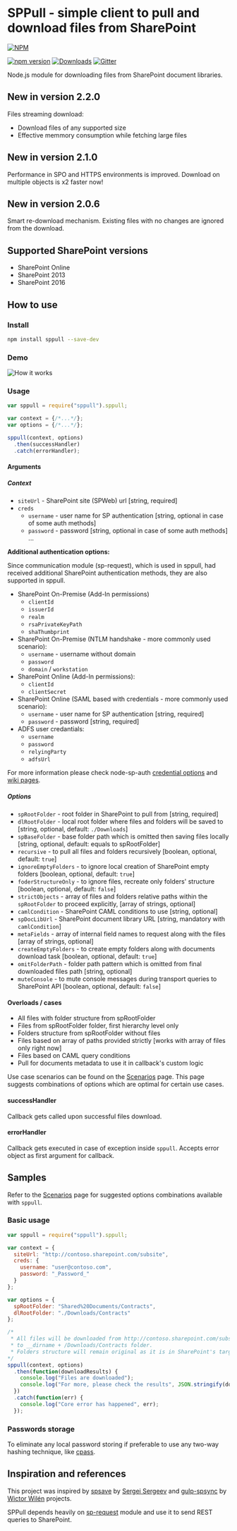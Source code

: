 # SPPull - simple client to pull and download files from SharePoint

[![NPM](https://nodei.co/npm/sppull.png?mini=true&downloads=true&downloadRank=true&stars=true)](https://nodei.co/npm/sppull/)

[![npm version](https://badge.fury.io/js/sppull.svg)](https://badge.fury.io/js/sppull)
[![Downloads](https://img.shields.io/npm/dm/sppull.svg)](https://www.npmjs.com/package/sppull)
[![Gitter](https://badges.gitter.im/gitterHQ/gitter.png)](https://gitter.im/sharepoint-node/Lobby)

Node.js module for downloading files from SharePoint document libraries.

## New in version 2.2.0

Files streaming download:

- Download files of any supported size
- Effective memmory consumption while fetching large files

## New in version 2.1.0

Performance in SPO and HTTPS environments is improved. Download on multiple objects is x2 faster now!

## New in version 2.0.6

Smart re-download mechanism. Existing files with no changes are ignored from the download.

## Supported SharePoint versions

- SharePoint Online
- SharePoint 2013
- SharePoint 2016

## How to use

### Install

```bash
npm install sppull --save-dev
```

### Demo

![How it works](http://koltyakov.ru/images/sppull-demo.gif)

### Usage

```javascript
var sppull = require("sppull").sppull;

var context = {/*...*/};
var options = {/*...*/};

sppull(context, options)
  .then(successHandler)
  .catch(errorHandler);
```

#### Arguments

##### Context

- `siteUrl` - SharePoint site (SPWeb) url [string, required]
- `creds`
  - `username` - user name for SP authentication [string, optional in case of some auth methods]
  - `password` - password [string, optional in case of some auth methods]
  ...

**Additional authentication options:**

Since communication module (sp-request), which is used in sppull, had received additional SharePoint authentication methods, they are also supported in sppull.

- SharePoint On-Premise (Add-In permissions)
  - `clientId`
  - `issuerId`
  - `realm`
  - `rsaPrivateKeyPath`
  - `shaThumbprint`
- SharePoint On-Premise (NTLM handshake - more commonly used scenario):
  - `username` - username without domain
  - `password`
  - `domain` / `workstation`
- SharePoint Online (Add-In permissions):
  - `clientId`
  - `clientSecret`
- SharePoint Online (SAML based with credentials - more commonly used scenario):
  - `username` - user name for SP authentication [string, required]
  - `password` - password [string, required]
- ADFS user credantials:
  - `username`
  - `password`
  - `relyingParty`
  - `adfsUrl`

For more information please check node-sp-auth [credential options](https://github.com/s-KaiNet/node-sp-auth#params) and [wiki pages](https://github.com/s-KaiNet/node-sp-auth/wiki).

##### Options

- `spRootFolder` - root folder in SharePoint to pull from [string, required]
- `dlRootFolder` - local root folder where files and folders will be saved to [string, optional, default: `./Downloads`]
- `spBaseFolder` - base folder path which is omitted then saving files locally [string, optional, default: equals to spRootFolder]
- `recursive` - to pull all files and folders recursively [boolean, optional, default: `true`]
- `ignoreEmptyFolders` - to ignore local creation of SharePoint empty folders [boolean, optional, default: `true`]
- `foderStructureOnly` - to ignore files, recreate only folders' structure [boolean, optional, default: `false`]
- `strictObjects` - array of files and folders relative paths within the `spRootFolder` to proceed explicitly, [array of strings, optional]
- `camlCondition` - SharePoint CAML conditions to use [string, optional]
- `spDocLibUrl` - SharePoint document library URL [string, mandatory with `camlCondition`]
- `metaFields` - array of internal field names to request along with the files [array of strings, optional]
- `createEmptyFolders` - to create empty folders along with documents download task [boolean, optional, default: `true`]
- `omitFolderPath` - folder path pattern which is omitted from final downloaded files path [string, optional]
- `muteConsole` - to mute console messages during transport queries to SharePoint API [boolean, optional, default: `false`]

#### Overloads / cases

- All files with folder structure from spRootFolder
- Files from spRootFolder folder, first hierarchy level only
- Folders structure from spRootFolder without files
- Files based on array of paths provided strictly [works with array of files only right now]
- Files based on CAML query conditions
- Pull for documents metadata to use it in callback's custom logic

Use case scenarios can be found on the [Scenarios](https://github.com/koltyakov/sppull/tree/master/docs/Scenarios.md) page. This page suggests combinations of options which are optimal for certain use cases.

#### successHandler

Callback gets called upon successful files download.

#### errorHandler

Callback gets executed in case of exception inside `sppull`. Accepts error object as first argument for callback.

## Samples

Refer to the [Scenarios](https://github.com/koltyakov/sppull/tree/master/docs/Scenarios.md) page for suggested options combinations available with `sppull`.

### Basic usage

```javascript
var sppull = require("sppull").sppull;

var context = {
  siteUrl: "http://contoso.sharepoint.com/subsite",
  creds: {
    username: "user@contoso.com",
    password: "_Password_"
  }
};

var options = {
  spRootFolder: "Shared%20Documents/Contracts",
  dlRootFolder: "./Downloads/Contracts"
};

/*
 * All files will be downloaded from http://contoso.sharepoint.com/subsite/Shared%20Documents/Contracts folder
 * to __dirname + /Downloads/Contracts folder.
 * Folders structure will remain original as it is in SharePoint's target folder.
*/
sppull(context, options)
  .then(function(downloadResults) {
    console.log("Files are downloaded");
    console.log("For more, please check the results", JSON.stringify(downloadResults));
  })
  .catch(function(err) {
    console.log("Core error has happened", err);
  });
```

### Passwords storage

To eliminate any local password storing if preferable to use any two-way hashing technique, like [cpass](https://github.com/koltyakov/cpass).

## Inspiration and references

This project was inspired by [spsave](https://github.com/s-KaiNet/spsave) by [Sergei Sergeev](https://github.com/s-KaiNet) and [gulp-spsync](https://github.com/wictorwilen/gulp-spsync) by [Wictor Wilén](https://github.com/wictorwilen) projects.

SPPull depends heavily on [sp-request](https://github.com/s-KaiNet/sp-request) module and use it to send REST queries to SharePoint.